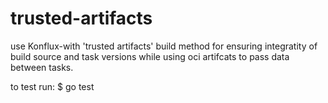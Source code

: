 # trusted-artifacts

use Konflux-with 'trusted artifacts' build method for ensuring integratity of build source and task versions while using oci artifcats to pass data between tasks.


to test run:
$ go test



